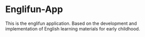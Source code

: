 # Englifun-App
This is the englifun application. Based on the development and implementation of English learning materials for early childhood.
